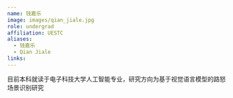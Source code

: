 ```yaml
---
name: 钱嘉乐
image: images/qian_jiale.jpg
role: undergrad
affiliation: UESTC
aliases:
  - 钱嘉乐
  - Qian Jiale
links:
---
```


目前本科就读于电子科技大学人工智能专业，研究方向为基于视觉语言模型的路怒场景识别研究
